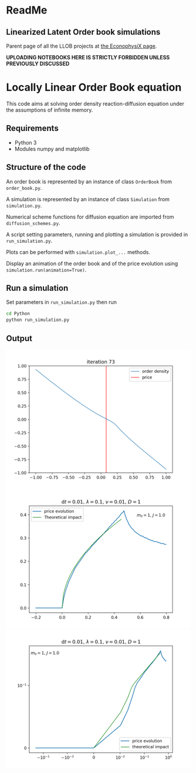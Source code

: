 # ReadMe 

## Linearized Latent Order book simulations
Parent page of all the LLOB projects at  [the EconophysiX page](https://econophysix-confluence.atlassian.net/wiki/spaces/RES/pages/43679790/LLOBs).

**UPLOADING NOTEBOOKS HERE IS STRICTLY FORBIDDEN UNLESS PREVIOUSLY DISCUSSED**
<!-- 
### Description of the code


The code in this page contains scripts for simulating the LLOB.

The code for all types of simulations should be stored in a `.py` file defining the objects, such as classes with:

```python
class Simulation(object):

    def __init__(params):
        ...

    def do_stuff():
        ...


def helper_function():
    ...
```


So that simple simulation test and execution scripts can be written in a **separate file**, i.e.

```python
from object_definitions import Simulation, helper_function


def test_function(*params):
    sim = Simulation(*params)
    sim.do_stuff()
    helper_function()
    measures = sim.gather_measures()
    return measures


params = ...
test = test_function(*params)
```
and then the results can be analyzed.

Test results, as well as parameters, can be stored on `pkl` files with the Pickle module.
 -->
# Locally Linear Order Book equation

This code aims at solving order density reaction-diffusion equation under the assumptions of infinite memory.

## Requirements
* Python 3
* Modules numpy and matplotlib

## Structure of the code

An order book is represented by an instance of class `OrderBook` from `order_book.py`.

A simulation is represented by an instance of class `Simulation` from `simulation.py`.

Numerical scheme functions for diffusion equation are imported from `diffusion_schemes.py`.

A script setting parameters, running and plotting a simulation is provided in `run_simulation.py`.

Plots can be performed with `simulation.plot_...` methods.

Display an animation of the order book and of the price evolution using `simulation.run(animation=True)`. 


## Run a simulation
Set parameters in `run_simulation.py` then run

```bash
cd Python
python run_simulation.py
```

## Output

![Density profile](demo/density.png)
![Price evolution](demo/price.png)
![Price evolution](demo/price_symlog.png)